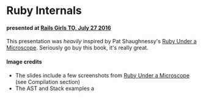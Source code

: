 # Ruby Internals
#### presented at [Rails Girls TO, July 27 2016](http://www.meetup.com/railsgirlsTO/events/232462550/)

This presentation was *heavily* inspired by Pat Shaughnessy's [Ruby Under a Microscope](http://patshaughnessy.net/ruby-under-a-microscope). Seriously go buy this book, it's really great.

#### Image credits
* The slides include a few screenshots from [Ruby Under a Microscope](http://patshaughnessy.net/ruby-under-a-microscope) (see Compilation section)
* The AST and Stack examples a